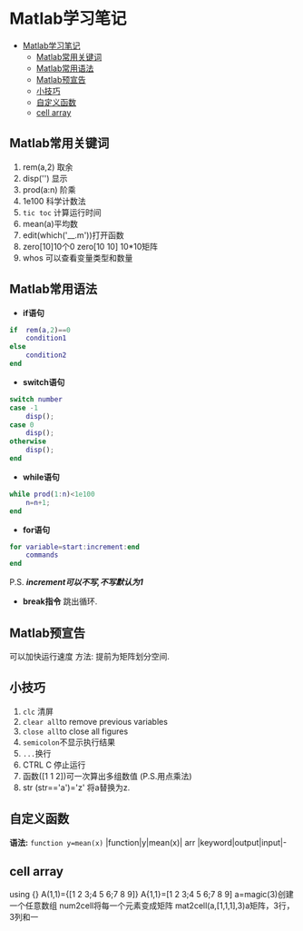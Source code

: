 # Matlab学习笔记
- [Matlab学习笔记](#matlab学习笔记)
  - [Matlab常用关键词](#matlab常用关键词)
  - [Matlab常用语法](#matlab常用语法)
  - [Matlab预宣告](#matlab预宣告)
  - [小技巧](#小技巧)
  - [自定义函数](#自定义函数)
  - [cell array](#cell-array)

## Matlab常用关键词
1. rem(a,2) 取余
2. disp('')  显示
3. prod(a:n) 阶乘
4. 1e100  科学计数法
5. `tic toc` 计算运行时间
6. mean(a)平均数
7. edit(which('__.m'))打开函数
8. zero[10]10个0  zero[10 10] 10*10矩阵
9. whos 可以查看变量类型和数量
## Matlab常用语法
- **if语句**
```matlab
if  rem(a,2)==0
    condition1
else
    condition2
end
```
- **switch语句**
```matlab
switch number
case -1
    disp();
case 0
    disp();
otherwise
    disp();
end
```
- **while语句**
```matlab
while prod(1:n)<1e100
    n=n+1;
end
```
- **for语句**
```matlab
for variable=start:increment:end
    commands
end
```
P.S. ***increment可以不写,不写默认为1***
- **break指令**
跳出循环.
## Matlab预宣告
可以加快运行速度
方法:
    提前为矩阵划分空间.
## 小技巧
1. `clc` 清屏
2. `clear all`to remove previous variables
3. `close all`to close all figures
4. `semicolon`不显示执行结果
5. `...`换行
6. CTRL C 停止运行
7. 函数([1 1 2])可一次算出多组数值 (P.S.用点乘法)
8.  str (str=='a')='z' 将a替换为z.
## 自定义函数
**语法:**
`function y=mean(x)`
|function|y|mean(x)|
 arr
|keyword|output|input|- 
## cell array
using {}
A(1,1)={[1 2 3;4 5 6;7 8 9]}
A{1,1}=[1 2 3;4 5 6;7 8 9]
a=magic(3)创建一个任意数组
num2cell将每一个元素变成矩阵
mat2cell(a,[1,1,1],3)a矩阵，3行，3列和一
